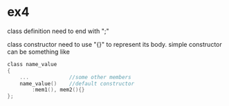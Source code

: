 ex4
===

class definition need to end with ";"

class constructor need to use "{}" to represent its body. 
simple constructor can be something like 
```C
class name_value
{
    ...             //some other members
    name_value()    //default constructor 
        :mem1(), mem2(){}
};
```
